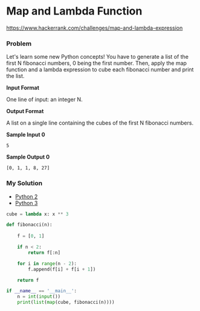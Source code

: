 # Map and Lambda Function

https://www.hackerrank.com/challenges/map-and-lambda-expression

### Problem

Let's learn some new Python concepts! You have to generate a list of the first N fibonacci numbers, 0 being the first number. 
Then, apply the map function and a lambda expression to cube each fibonacci number and print the list. 

**Input Format**

One line of input: an integer N.

**Output Format**

A list on a single line containing the cubes of the first N fibonacci numbers.

**Sample Input 0**

```
5
```

**Sample Output 0**

```
[0, 1, 1, 8, 27]
```

### My Solution

- [Python 2](python2.py)
- [Python 3](python3.py)
```python
cube = lambda x: x ** 3

def fibonacci(n):
    
    f = [0, 1]

    if n < 2:
        return f[:n]

    for i in range(n - 2):
        f.append(f[i] + f[i + 1])

    return f

if __name__ == '__main__':
    n = int(input())
    print(list(map(cube, fibonacci(n))))
````